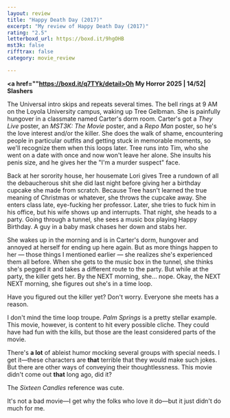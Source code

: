 ```yaml
---
layout: review
title: "Happy Death Day (2017)"
excerpt: "My review of Happy Death Day (2017)"
rating: "2.5"
letterboxd_url: https://boxd.it/9hgOHB
mst3k: false
rifftrax: false
category: movie_review

---
```


<b><a href=""https://boxd.it/q7TYk/detail>Oh My Horror 2025 | 14/52| Slashers</a></b>

The Universal intro skips and repeats several times. The bell rings at 9 AM on the Loyola University campus, waking up Tree Gelbman. She is painfully hungover in a classmate named Carter's dorm room. Carter's got a <i>They Live</i> poster, an <i>MST3K: The Movie</i> poster, and a <i>Repo Man</i> poster, so he's the love interest and/or the killer. She does the walk of shame, encountering people in particular outfits and getting stuck in memorable moments, so we'll recognize them when this loops later. Tree runs into Tim, who she went on a date with once and now won't leave her alone. She insults his penis size, and he gives her the "I'm a murder suspect" face.

Back at her sorority house, her housemate Lori gives Tree a rundown of all the debaucherous shit she did last night before giving her a birthday cupcake she made from scratch. Because Tree hasn't learned the true meaning of Christmas or whatever, she throws the cupcake away. She enters class late, eye-fucking her professor. Later, she tries to fuck him in his office, but his wife shows up and interrupts. That night, she heads to a party. Going through a tunnel, she sees a music box playing Happy Birthday. A guy in a baby mask chases her down and stabs her.

She wakes up in the morning and is in Carter's dorm, hungover and annoyed at herself for ending up here again. But as more things happen to her — those things I mentioned earlier — she realizes she's experienced them all before. When she gets to the music box in the tunnel, she thinks she's pegged it and takes a different route to the party. But while at the party, the killer gets her. By the NEXT morning, she… nope. Okay, the NEXT NEXT morning, she figures out she's in a time loop.

Have you figured out the killer yet? Don't worry. Everyone she meets has a reason.

I don't mind the time loop troupe. <i>Palm Springs</i> is a pretty stellar example. This movie, however, is content to hit every possible cliche. They could have had fun with the kills, but those are the least considered parts of the movie.

There's <b>a lot</b> of ableist humor mocking several groups with special needs. I get it—these characters are <b>that</b> terrible that they would make such jokes. But there are other ways of conveying their thoughtlessness. This movie didn't come out <b>that</b> long ago, did it?

The <i>Sixteen Candles</i> reference was cute.

It's not a bad movie—I get why the folks who love it do—but it just didn't do much for me.